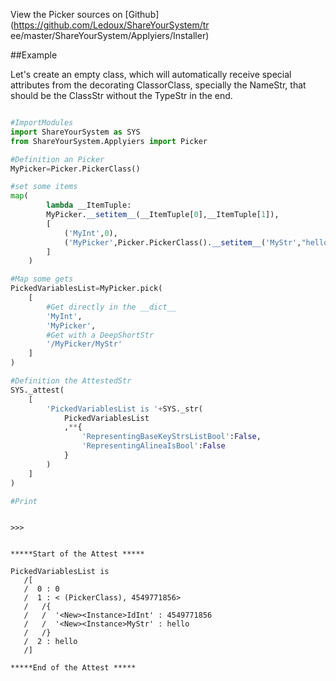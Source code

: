 

<!--
FrozenIsBool False
-->

View the Picker sources on [Github](https://github.com/Ledoux/ShareYourSystem/tr
ee/master/ShareYourSystem/Applyiers/Installer)




<!---
FrozenIsBool True
-->

##Example

Let's create an empty class, which will automatically receive
special attributes from the decorating ClassorClass,
specially the NameStr, that should be the ClassStr
without the TypeStr in the end.

```python

#ImportModules
import ShareYourSystem as SYS
from ShareYourSystem.Applyiers import Picker

#Definition an Picker
MyPicker=Picker.PickerClass()

#set some items
map(
        lambda __ItemTuple:
        MyPicker.__setitem__(__ItemTuple[0],__ItemTuple[1]),
        [
            ('MyInt',0),
            ('MyPicker',Picker.PickerClass().__setitem__('MyStr',"hello")),
        ]
    )

#Map some gets
PickedVariablesList=MyPicker.pick(
    [
        #Get directly in the __dict__
        'MyInt',
        'MyPicker',
        #Get with a DeepShortStr
        '/MyPicker/MyStr'
    ]
)

#Definition the AttestedStr
SYS._attest(
    [
        'PickedVariablesList is '+SYS._str(
            PickedVariablesList
            ,**{
                'RepresentingBaseKeyStrsListBool':False,
                'RepresentingAlineaIsBool':False
            }
        )
    ]
)

#Print



```


```console
>>>


*****Start of the Attest *****

PickedVariablesList is
   /[
   /  0 : 0
   /  1 : < (PickerClass), 4549771856>
   /   /{
   /   /  '<New><Instance>IdInt' : 4549771856
   /   /  '<New><Instance>MyStr' : hello
   /   /}
   /  2 : hello
   /]

*****End of the Attest *****



```

